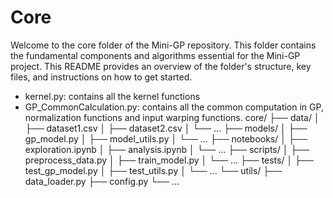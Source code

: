 # Core
Welcome to the core folder of the Mini-GP repository. This folder contains the fundamental components and algorithms essential for the Mini-GP project. This README provides an overview of the folder's structure, key files, and instructions on how to get started.
  - kernel.py: contains all the kernel functions
  - GP_CommonCalculation.py: contains all the common computation in GP, normalization functions and input warping functions.
core/
├── data/
│   ├── dataset1.csv
│   ├── dataset2.csv
│   └── ...
├── models/
│   ├── gp_model.py
│   ├── model_utils.py
│   └── ...
├── notebooks/
│   ├── exploration.ipynb
│   ├── analysis.ipynb
│   └── ...
├── scripts/
│   ├── preprocess_data.py
│   ├── train_model.py
│   └── ...
├── tests/
│   ├── test_gp_model.py
│   ├── test_utils.py
│   └── ...
└── utils/
    ├── data_loader.py
    ├── config.py
    └── ...

